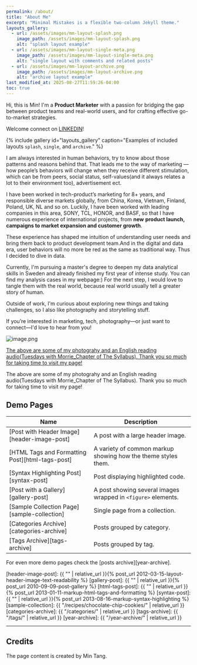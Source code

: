 ```yaml
---
permalink: /about/
title: "About Me"
excerpt: "Minimal Mistakes is a flexible two-column Jekyll theme."
layouts_gallery:
  - url: /assets/images/mm-layout-splash.png
    image_path: /assets/images/mm-layout-splash.png
    alt: "splash layout example"
  - url: /assets/images/mm-layout-single-meta.png
    image_path: /assets/images/mm-layout-single-meta.png
    alt: "single layout with comments and related posts"
  - url: /assets/images/mm-layout-archive.png
    image_path: /assets/images/mm-layout-archive.png
    alt: "archive layout example"
last_modified_at: 2025-08-27T11:59:26-04:00
toc: true
---
```


Hi, this is Min! I'm a **Product Marketer** with a passion for bridging the gap between product teams and real-world users, and for crafting effective go-to-market strategies.

Welcome connect on [LINKEDIN](http://www.linkedin.com/in/kylatang)!

{% include gallery id="layouts_gallery" caption="Examples of included layouts `splash`, `single`, and `archive`." %}

I am always interested in human behaviors, try to know about those patterns and reasons behind that. That leads me to the way of marketing — how people’s behaviors will change when they receive different stimulation, which can be from peers, social status, self-values(and it always relates a lot to their environment too), advertisement ect. 

I have been worked in tech-product’s marketing for 8+ years, and responsible diverse markets globally, from China, Korea, Vietnam, Finland, Poland, UK, NL and so on. Luckily, I have been worked with leading companies in this area, SONY, TCL, HONOR, and BASF, so that I have numerous experience of international projects, from **new** **product launch, campaigns to market expansion and customer growth**.


These experience has shaped me intuition of understanding user needs and bring them back to product development team.And in the digital and data era, user behaviors will no more be red as the same as traditional way. Thus I decided to dive in data.

Currently, I'm pursuing a master's degree to deepen my data analytical skills in Sweden and already finished my first year of intense study. You can find my analysis cases in my webpage:) For the next step, I would love to tangle them with the real world, because real world usually tell a greater story of human. 

Outside of work, I'm curious about exploring new things and taking challenges, so I also like photography and storytelling stuff.

If you’re interested in marketing, tech, photography—or just want to connect—I'd love to hear from you!

![image.png](About%20Me%201f286b87c25d800d9bf4e0d8e167feef/078bfb1c-ac50-4bec-b5d2-f4533c12f41b.png)


[The above are some of my photograhy and an English reading audio(Tuesdays with Morrie_Chapter of The Syllabus). Thank you so much for taking time to visit my page!](https://drive.google.com/file/d/16HeFjpZDUt772pJ52b9npKI9SrTtY3wa/view?usp=sharing)

The above are some of my photograhy and an English reading audio(Tuesdays with Morrie_Chapter of The Syllabus). Thank you so much for taking time to visit my page!

## Demo Pages

| Name                                        | Description                                           |
| ------------------------------------------- | ----------------------------------------------------- |
| [Post with Header Image][header-image-post] | A post with a large header image. |
| [HTML Tags and Formatting Post][html-tags-post] | A variety of common markup showing how the theme styles them. |
| [Syntax Highlighting Post][syntax-post] | Post displaying highlighted code. |
| [Post with a Gallery][gallery-post] | A post showing several images wrapped in `<figure>` elements. |
| [Sample Collection Page][sample-collection] | Single page from a collection. |
| [Categories Archive][categories-archive] | Posts grouped by category. |
| [Tags Archive][tags-archive] | Posts grouped by tag. |

For even more demo pages check the [posts archive][year-archive].

[header-image-post]: {{ "" | relative_url }}{% post_url 2012-03-15-layout-header-image-text-readability %}
[gallery-post]: {{ "" | relative_url }}{% post_url 2010-09-09-post-gallery %}
[html-tags-post]: {{ "" | relative_url }}{% post_url 2013-01-11-markup-html-tags-and-formatting %}
[syntax-post]: {{ "" | relative_url }}{% post_url 2013-08-16-markup-syntax-highlighting %}
[sample-collection]: {{ "/recipes/chocolate-chip-cookies/" | relative_url }}
[categories-archive]: {{ "/categories/" | relative_url }}
[tags-archive]: {{ "/tags/" | relative_url }}
[year-archive]: {{ "/year-archive/" | relative_url }}

---

## Credits


The page content is created by Min Tang.
